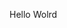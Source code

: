 Hello Wolrd





















































































































































































































































































































































































































































































































































































































































































































































































































































































































































































































































































































































































































































































































































































































































































































































































































































































































































































































































































































































































































































































































































































































































































































































































































































































































































































































































































































































































































































































































































































































































































































































































































































































































































































































































































































































